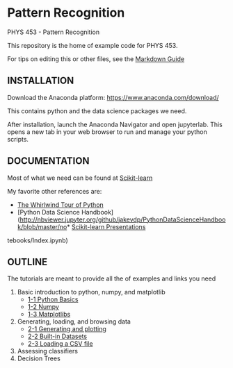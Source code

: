 # Pattern Recognition
PHYS 453 - Pattern Recognition

This repository is the home of example code for PHYS 453.

For tips on editing this or other files, see the [Markdown Guide](https://guides.github.com/features/mastering-markdown/)

## INSTALLATION

Download the Anaconda platform:
https://www.anaconda.com/download/

This contains python and the data science packages we need. 

After installation, launch the Anaconda Navigator and open jupyterlab.  This opens a new tab in your web browser to run and manage your python scripts.

## DOCUMENTATION
Most of what we need can be found at [Scikit-learn](http://scikit-learn.org/stable/index.html)

My favorite other references are:
* [The Whirlwind Tour of Python](http://nbviewer.jupyter.org/github/jakevdp/WhirlwindTourOfPython/blob/master/Index.ipynb)
* [Python Data Science Handbook](http://nbviewer.jupyter.org/github/jakevdp/PythonDataScienceHandbook/blob/master/no* [Scikit-learn Presentations](http://scikit-learn.org/stable/presentations.html)

tebooks/Index.ipynb)


## OUTLINE
The tutorials are meant to provide all the of examples and links you need
1. Basic introduction to python, numpy, and matplotlib
   * [1-1 Python Basics](https://github.com/mdaugherity/PatternRecognition/blob/master/Tutorial%201-1.ipynb)
   * [1-2 Numpy](https://github.com/mdaugherity/PatternRecognition/blob/master/Tutorial%201-2.ipynb)
   * [1-3 Matplotlibs](https://github.com/mdaugherity/PatternRecognition/blob/master/Tutorial%201-3.ipynb)
2. Generating, loading, and browsing data
   * [2-1 Generating and plotting](https://github.com/mdaugherity/PatternRecognition/blob/master/Tutorial%202-1.ipynb)
   * [2-2 Built-in Datasets](https://github.com/mdaugherity/PatternRecognition/blob/master/Tutorial%202-2.ipynb)
   * [2-3 Loading a CSV file](https://github.com/mdaugherity/PatternRecognition/blob/master/Tutorial%202-3.ipynb)
3. Assessing classifiers
4. Decision Trees
